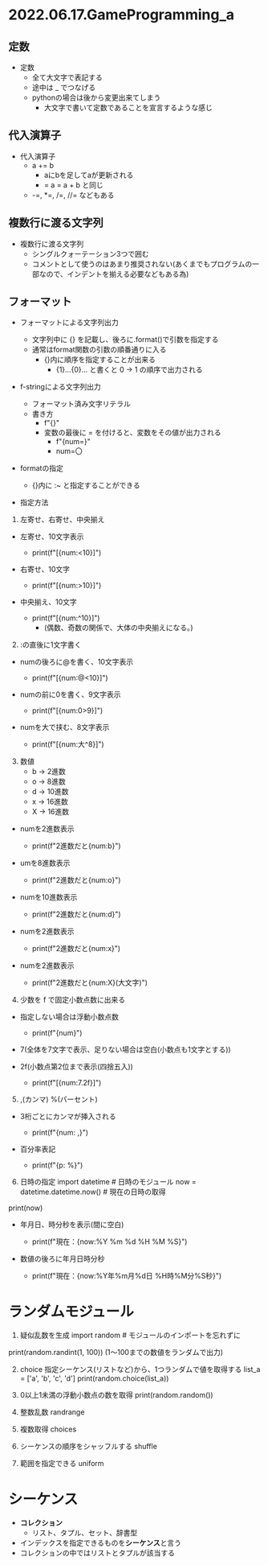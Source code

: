 # 2022.06.17.GameProgramming_a
## 定数
- 定数
  - 全て大文字で表記する
  - 途中は _ でつなげる
  - pythonの場合は後から変更出来てしまう
    - 大文字で書いて定数であることを宣言するような感じ

## 代入演算子
- 代入演算子
  - a += b
    - aにbを足してaが更新される
    - = a = a + b と同じ
  - -=, *=, /=, //= などもある

## 複数行に渡る文字列
- 複数行に渡る文字列
  - シングルクォーテーション3つで囲む
  - コメントとして使うのはあまり推奨されない(あくまでもプログラムの一部なので、インデントを揃える必要などもある為)

## フォーマット
- フォーマットによる文字列出力
  - 文字列中に {} を記載し、後ろに.format()で引数を指定する
  - 通常はformat関数の引数の順番通りに入る
    - {}内に順序を指定することが出来る
      - {1}...{0}... と書くと 0 -> 1 の順序で出力される

- f-stringによる文字列出力
  - フォーマット済み文字リテラル
  - 書き方
    - f"{}"
    - 変数の最後に = を付けると、変数をその値が出力される
      - f"{num=}"
      - num=〇

- formatの指定
  - {}内に :~ と指定することができる
- 指定方法
1. 左寄せ、右寄せ、中央揃え
- 左寄せ、10文字表示
  - print(f"[{num:<10}]")

- 右寄せ、10文字
  - print(f"[{num:>10}]")

- 中央揃え、10文字
  - print(f"[{num:^10}]")
    - (偶数、奇数の関係で、大体の中央揃えになる。)

2. :の直後に1文字書く
- numの後ろに@を書く、10文字表示
  - print(f"[{num:@<10}]")

- numの前に0を書く、9文字表示
  - print(f"[{num:0>9}]")

- numを大で挟む、8文字表示
  - print(f"[{num:大^8}]")

3. 数値
   - b -> 2進数
   - o -> 8進数
   - d -> 10進数
   - x -> 16進数
   - X -> 16進数

- numを2進数表示
  - print(f"2進数だと{num:b}")

- umを8進数表示
  - print(f"2進数だと{num:o}")

- numを10進数表示
  - print(f"2進数だと{num:d}")

- numを2進数表示
  - print(f"2進数だと{num:x}")

- numを2進数表示
  - print(f"2進数だと{num:X}(大文字)")

4. 少数を f で固定小数点数に出来る
- 指定しない場合は浮動小数点数
  - print(f"{num}")

- 7(全体を7文字で表示、足りない場合は空白(小数点も1文字とする))
- 2f(小数点第2位まで表示(四捨五入))
  - print(f"[{num:7.2f}]")

5. ,(カンマ) %(パーセント)
- 3桁ごとにカンマが挿入される
  - print(f"{num: ,}")

- 百分率表記
  - print(f"{p: %}")

6. 日時の指定
import datetime # 日時のモジュール
now = datetime.datetime.now() # 現在の日時の取得

print(now)

- 年月日、時分秒を表示(間に空白)
  - print(f"現在：{now:%Y %m %d %H %M %S}")

- 数値の後ろに年月日時分秒
  - print(f"現在：{now:%Y年%m月%d日 %H時%M分%S秒}")


# ランダムモジュール
1. 疑似乱数を生成
import random # モジュールのインポートを忘れずに

print(random.randint(1, 100))
(1～100までの数値をランダムで出力)

2. choice 指定シーケンス(リストなど)から、1つランダムで値を取得する
list_a = ['a', 'b', 'c', 'd']
print(random.choice(list_a))

3. 0以上1未満の浮動小数点の数を取得
print(random.random())

4. 整数乱数
randrange

5. 複数取得
choices

6. シーケンスの順序をシャッフルする
shuffle

7. 範囲を指定できる
uniform

# シーケンス
- **コレクション**
  - リスト、タプル、セット、辞書型
- インデックスを指定できるものを**シーケンス**と言う
- コレクションの中ではリストとタプルが該当する
